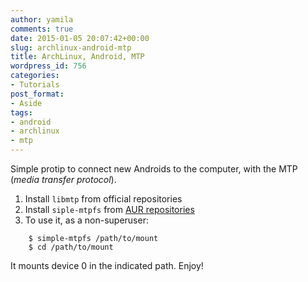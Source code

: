 ```yaml
---
author: yamila
comments: true
date: 2015-01-05 20:07:42+00:00
slug: archlinux-android-mtp
title: ArchLinux, Android, MTP
wordpress_id: 756
categories:
- Tutorials
post_format:
- Aside
tags:
- android
- archlinux
- mtp
---
```


Simple protip to connect new Androids to the computer, with the MTP (_media transfer protocol_).

1. Install `libmtp` from official repositories
2. Install `siple-mtpfs` from [AUR repositories](https://aur.archlinux.org/packages/simple-mtpfs/)
3. To use it, as a non-superuser:


```
    $ simple-mtpfs /path/to/mount
    $ cd /path/to/mount
```




It mounts device 0 in the indicated path. Enjoy!
